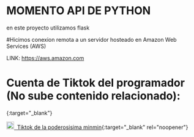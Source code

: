 # MOMENTO API DE PYTHON

en este proyecto utilizamos flask

#Hicimos conexion remota a un servidor hosteado en Amazon Web Services (AWS)

LINK: https://aws.amazon.com

# Cuenta de Tiktok del programador (No sube contenido relacionado): 
[](https://www.tiktok.com/@minminaburrida){:target="_blank"}


[<img src="https://user-images.githubusercontent.com/85806077/235405476-4d2b1727-29ff-4380-a5d0-44eab512a03d.png" alt="TikTok de la minmin XD" width="20" />&nbsp; Tiktok de la poderosisima minmin]([URL](https://www.tiktok.com/@minminaburrida)){:target="_blank" rel="noopener"}




